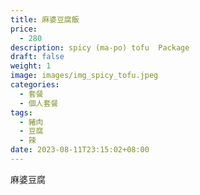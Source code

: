 ```yaml
---
title: 麻婆豆腐飯
price:
  - 280
description: spicy (ma-po) tofu  Package
draft: false
weight: 1
image: images/img_spicy_tofu.jpeg
categories:
  - 套餐
  - 個人套餐
tags:
  - 豬肉
  - 豆腐
  - 辣
date: 2023-08-11T23:15:02+08:00
---
```

麻婆豆腐